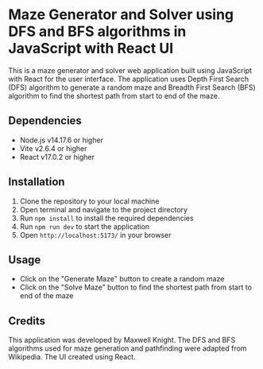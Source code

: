 # Maze Generator and Solver using DFS and BFS algorithms in JavaScript with React UI

This is a maze generator and solver web application built using JavaScript with React for the user interface. The application uses Depth First Search (DFS) algorithm to generate a random maze and Breadth First Search (BFS) algorithm to find the shortest path from start to end of the maze.

## Dependencies

- Node.js v14.17.6 or higher
- Vite v2.6.4 or higher
- React v17.0.2 or higher

## Installation

1. Clone the repository to your local machine
2. Open terminal and navigate to the project directory
3. Run `npm install` to install the required dependencies
4. Run `npm run dev` to start the application
5. Open `http://localhost:5173/` in your browser

## Usage

- Click on the "Generate Maze" button to create a random maze
- Click on the "Solve Maze" button to find the shortest path from start to end of the maze

## Credits

This application was developed by Maxwell Knight. The DFS and BFS algorithms used for maze generation and pathfinding were adapted from Wikipedia. The UI created using React.
